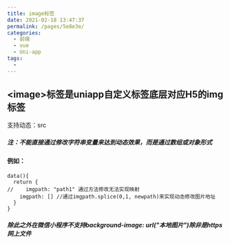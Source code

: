 ```yaml
---
title: image标签
date: 2021-02-18 13:47:37
permalink: /pages/5e8e3e/
categories:
  - 前端
  - vue
  - Uni-app
tags:
  - 
---
```

## \<image>标签是uniapp自定义标签底层对应H5的img标签

支持动态：src

##### 注：不能直接通过修改字符串变量来达到动态效果，而是通过数组或对象形式

#### 例如：

```text
data(){
  return {
//    imgpath: "path1" 通过方法修改无法实现映射
    imgpath: [] //通过imgpath.splice(0,1, newpath)来实现动态修改图片地址
  }
}
```

##### 除此之外在微信小程序不支持background-image: url("本地图片")除非是https网上文件